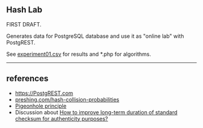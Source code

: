 ## Hash Lab

FIRST DRAFT.

Generates data for PostgreSQL database and use it as "online lab" with PostgREST.

See [experiment01.csv](experiment01.csv) for results and *.php for algorithms.

----

## references

* https://PostgREST.com
* [preshing.com/hash-collision-probabilities](http://preshing.com/20110504/hash-collision-probabilities/)
* [Pigeonhole principle](https://en.wikipedia.org/wiki/Pigeonhole_principle)
* Discussion about [How to improve long-term duration of standard checksum for authenticity purposes?](http://crypto.stackexchange.com/q/44277/42893)
